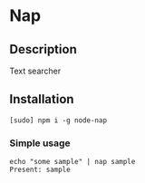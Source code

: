 # Nap

## Description

Text searcher

## Installation

```
[sudo] npm i -g node-nap
```

### Simple usage

```
echo "some sample" | nap sample
Present: sample
```
